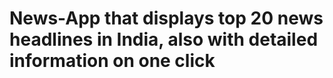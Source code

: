# News-App that displays top 20 news headlines in India, also with detailed information on one click
